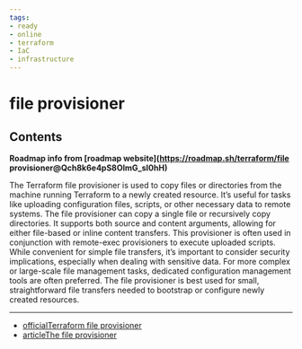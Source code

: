 ```yaml
---
tags:
- ready
- online
- terraform
- IaC
- infrastructure
---
```


# file provisioner

## Contents

__Roadmap info from [roadmap website](<https://roadmap.sh/terraform/file> provisioner@Qch8k6e4pS8OlmG_sI0hH)__

The Terraform file provisioner is used to copy files or directories from the machine running Terraform to a newly created resource. It’s useful for tasks like uploading configuration files, scripts, or other necessary data to remote systems. The file provisioner can copy a single file or recursively copy directories. It supports both source and content arguments, allowing for either file-based or inline content transfers. This provisioner is often used in conjunction with remote-exec provisioners to execute uploaded scripts. While convenient for simple file transfers, it’s important to consider security implications, especially when dealing with sensitive data. For more complex or large-scale file management tasks, dedicated configuration management tools are often preferred. The file provisioner is best used for small, straightforward file transfers needed to bootstrap or configure newly created resources.

---

- [officialTerraform file provisioner](https://developer.hashicorp.com/terraform/language/resources/provisioners/file)
- [articleThe file provisioner](https://learning-ocean.com/tutorials/terraform/terraform-file-provisioner/)
